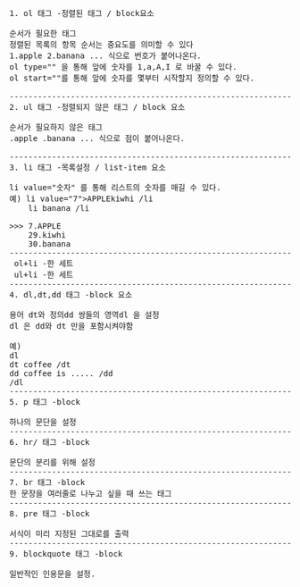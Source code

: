 <pre>1. ol 태그 -정렬된 태그 / block요소

순서가 필요한 태그
정렬된 목록의 항목 순서는 중요도를 의미할 수 있다
1.apple 2.banana ... 식으로 번호가 붙어나온다.
ol type="" 을 통해 앞에 숫자를 1,a,A,I 로 바꿀 수 있다.
ol start=""를 통해 앞에 숫자를 몇부터 시작할지 정의할 수 있다.

---------------------------------------------------------------------
2. ul 태그 -정렬되지 않은 태그 / block 요소

순서가 필요하지 않은 태그
.apple .banana ... 식으로 점이 붙어나온다.

---------------------------------------------------------------------
3. li 태그 -목록설정 / list-item 요소

li value="숫자" 를 통해 리스트의 숫자를 매길 수 있다.
예) li value="7">APPLE</li
    li value="29">kiwhi /li
    li banana /li

>>> 7.APPLE
    29.kiwhi
    30.banana
---------------------------------------------------------------------
 ol+li -한 세트
 ul+li -한 세트
---------------------------------------------------------------------
4. dl,dt,dd 태그 -block 요소

용어 dt와 정의dd 쌍들의 영역dl 을 설정
dl 은 dd와 dt 만을 포함시켜야함 

예)
dl
dt coffee /dt
dd coffee is ..... /dd
/dl
---------------------------------------------------------------------
5. p 태그 -block

하나의 문단을 설정
---------------------------------------------------------------------
6. hr/ 태그 -block

문단의 분리를 위해 설정
---------------------------------------------------------------------
7. br 태그 -block
한 문장을 여러줄로 나누고 싶을 때 쓰는 태그
---------------------------------------------------------------------
8. pre 태그 -block

서식이 미리 지정된 그대로를 출력
---------------------------------------------------------------------
9. blockquote 태그 -block

일반적인 인용문을 설정.
</pre>